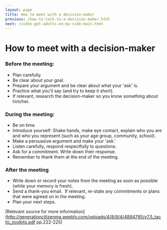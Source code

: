 ```yaml
---
layout: page
title: How to meet with a decision-maker
previous: /how-to-talk-to-a-decision-maker.html
next: /video-get-adults-on-my-side-main.html
---
```


How to meet with a decision-maker
=================================

### Before the meeting:
- Plan carefully.
- Be clear about your goal.
- Prepare your argument and be clear about what your 'ask' is.
- Practice what you'll say (and try to keep it short).
- If relevant, research the decision-maker so you know something about him/her.

### During the meeting:
- Be on time.
- Introduce yourself: Shake hands, make eye contact, explain who you are and who you represent (such as your age group, community, school).
- Make a persuasive argument and make your 'ask.'
- Listen carefully, respond respectfully to questions.
- Ask for a commitment. Write down their response. 
- Remember to thank them at the end of the meeting.

### After the meeting
- Write down or record your notes from the meeting as soon as possible (while your memory is fresh).
- Send a thank-you email.  If relevant, re-state any commitments or plans that were agreed on in the meeting.
- Plan your next steps.

[Relevant source for more information](http://generationcitizenma.weebly.com/uploads/4/8/8/4/4884795/v7.5_tactic_toolkits.pdf pp.222-225)
